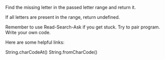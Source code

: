 Find the missing letter in the passed letter range and return it.

If all letters are present in the range, return undefined.

Remember to use Read-Search-Ask if you get stuck. Try to pair program.
Write your own code.

Here are some helpful links:

String.charCodeAt()
String.fromCharCode()
